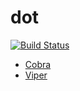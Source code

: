 # dot

[![Build Status](https://travis-ci.org/LEI/dot.svg?branch=master)](https://travis-ci.org/LEI/dot)

- [Cobra](https://github.com/spf13/cobra)
- [Viper](https://github.com/spf13/viper)
